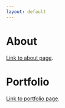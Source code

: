 ```yaml
---
layout: default
---
```


# About
[Link to about page](./page/about.html).
# Portfolio
[Link to portfolio page](./page/portfolio.html).
